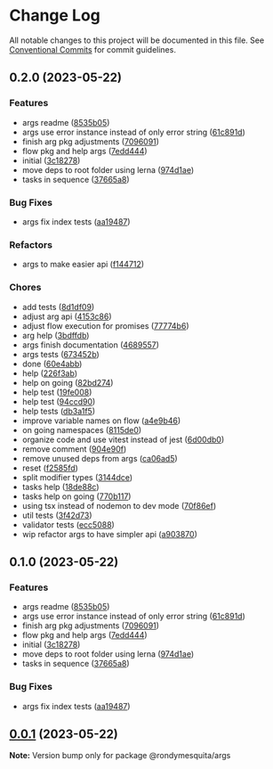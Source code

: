 # Change Log

All notable changes to this project will be documented in this file.
See [Conventional Commits](https://conventionalcommits.org) for commit guidelines.

## 0.2.0 (2023-05-22)

### Features

- args readme ([8535b05](https://github.com/rondymesquita/shell/commit/8535b05b4a272bff9827462c4277cb542a115861))
- args use error instance instead of only error string ([61c891d](https://github.com/rondymesquita/shell/commit/61c891dd8d6eea6a561fe66f8e5ef74fcd284491))
- finish arg pkg adjustments ([7096091](https://github.com/rondymesquita/shell/commit/7096091e549bdfda75fd83043e9fb254c3d0473b))
- flow pkg and help args ([7edd444](https://github.com/rondymesquita/shell/commit/7edd444b52db00024f6fe9c2869d64f6f507c164))
- initial ([3c18278](https://github.com/rondymesquita/shell/commit/3c1827858fc740a89c80b991e5166a262a0b21c2))
- move deps to root folder using lerna ([974d1ae](https://github.com/rondymesquita/shell/commit/974d1ae444afef95827b18ac6eadd061412b0481))
- tasks in sequence ([37665a8](https://github.com/rondymesquita/shell/commit/37665a847ab601dc90f72cfad91a9ad52be38278))

### Bug Fixes

- args fix index tests ([aa19487](https://github.com/rondymesquita/shell/commit/aa194870d0cbdc47a9efd93ab4376e43cc60bc80))

### Refactors

- args to make easier api ([f144712](https://github.com/rondymesquita/shell/commit/f144712c928913c72d847ebf5d161ef14b1db3cc))

### Chores

- add tests ([8d1df09](https://github.com/rondymesquita/shell/commit/8d1df098eedf15944012c138309b75e1e94bd849))
- adjust arg api ([4153c86](https://github.com/rondymesquita/shell/commit/4153c86a8c0446ecc5a2c93d6153c7cd19607cdb))
- adjust flow execution for promises ([77774b6](https://github.com/rondymesquita/shell/commit/77774b69749c2b153b88571db39b81172cebc89c))
- arg help ([3bdffdb](https://github.com/rondymesquita/shell/commit/3bdffdb4a07193b0cc8530b972c58a011a29fa84))
- args finish documentation ([4689557](https://github.com/rondymesquita/shell/commit/4689557b1084bc04bb41391d079148020196b355))
- args tests ([673452b](https://github.com/rondymesquita/shell/commit/673452ba4baf9c04203dc3e01247706491d46ff7))
- done ([60e4abb](https://github.com/rondymesquita/shell/commit/60e4abb36c50586cc2bddb0d4c44861bff913cfd))
- help ([226f3ab](https://github.com/rondymesquita/shell/commit/226f3abf8c16c68e96418cd6f0f9a8a4b3e0b3d4))
- help on going ([82bd274](https://github.com/rondymesquita/shell/commit/82bd274611e6772e256dc289c68c8caad5f1ddb1))
- help test ([19fe008](https://github.com/rondymesquita/shell/commit/19fe0085020e28aa5866ca2d747471d8a1c11904))
- help test ([94ccd90](https://github.com/rondymesquita/shell/commit/94ccd9001f89ccb60095f39d0b0118651a26f326))
- help tests ([db3a1f5](https://github.com/rondymesquita/shell/commit/db3a1f56f0cbb1a2be364a07f6c0e166479cc642))
- improve variable names on flow ([a4e9b46](https://github.com/rondymesquita/shell/commit/a4e9b46b1fe81389ee068d2697db349eb07db2fa))
- on going namespaces ([8115de0](https://github.com/rondymesquita/shell/commit/8115de073ce5683d6382e4647a55e44fbedd8534))
- organize code and use vitest instead of jest ([6d00db0](https://github.com/rondymesquita/shell/commit/6d00db0edb9dda46e0d7657f26371855b1c77b0c))
- remove comment ([904e90f](https://github.com/rondymesquita/shell/commit/904e90f449d630100cee93b3c1d8e8382c3a2796))
- remove unused deps from args ([ca06ad5](https://github.com/rondymesquita/shell/commit/ca06ad5a4ed7f4520625222d8183a21de4c4b6e2))
- reset ([f2585fd](https://github.com/rondymesquita/shell/commit/f2585fd4dd23c6e6c457e87d50f2594f52dfd259))
- split modifier types ([3144dce](https://github.com/rondymesquita/shell/commit/3144dce96cb249122fe8086b51247cdc3f193d54))
- tasks help ([18de88c](https://github.com/rondymesquita/shell/commit/18de88cd2278b85b0ddf4e6ff530b88998fba763))
- tasks help on going ([770b117](https://github.com/rondymesquita/shell/commit/770b1170495d120319d99cde0ad151d71b5d9dd8))
- using tsx instead of nodemon to dev mode ([70f86ef](https://github.com/rondymesquita/shell/commit/70f86ef723d25730dcb89a17818704b72d57fdb1))
- util tests ([3f42d73](https://github.com/rondymesquita/shell/commit/3f42d73cbf3a2123e13ed12e09f8107d1f452895))
- validator tests ([ecc5088](https://github.com/rondymesquita/shell/commit/ecc5088f9d83498cf5ca670c5ba05d6fb087d769))
- wip refactor args to have simpler api ([a903870](https://github.com/rondymesquita/shell/commit/a9038702f8488184317a2e9515c2be3b8b549e64))

## 0.1.0 (2023-05-22)

### Features

- args readme ([8535b05](https://github.com/rondymesquita/shell/commit/8535b05b4a272bff9827462c4277cb542a115861))
- args use error instance instead of only error string ([61c891d](https://github.com/rondymesquita/shell/commit/61c891dd8d6eea6a561fe66f8e5ef74fcd284491))
- finish arg pkg adjustments ([7096091](https://github.com/rondymesquita/shell/commit/7096091e549bdfda75fd83043e9fb254c3d0473b))
- flow pkg and help args ([7edd444](https://github.com/rondymesquita/shell/commit/7edd444b52db00024f6fe9c2869d64f6f507c164))
- initial ([3c18278](https://github.com/rondymesquita/shell/commit/3c1827858fc740a89c80b991e5166a262a0b21c2))
- move deps to root folder using lerna ([974d1ae](https://github.com/rondymesquita/shell/commit/974d1ae444afef95827b18ac6eadd061412b0481))
- tasks in sequence ([37665a8](https://github.com/rondymesquita/shell/commit/37665a847ab601dc90f72cfad91a9ad52be38278))

### Bug Fixes

- args fix index tests ([aa19487](https://github.com/rondymesquita/shell/commit/aa194870d0cbdc47a9efd93ab4376e43cc60bc80))

## [0.0.1](https://github.com/rondymesquita/shell/compare/v0.1.0...v0.0.1) (2023-05-22)

**Note:** Version bump only for package @rondymesquita/args
